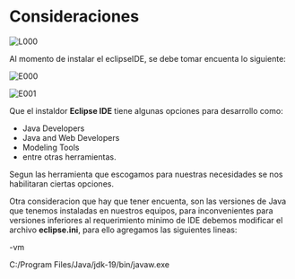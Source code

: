 # Consideraciones

![L000](https://github.com/pdjarapa/howtoecplisemod/raw/main/img/eclipse-logo.jpg)

Al momento de instalar el eclipseIDE, se debe tomar encuenta lo siguiente:

![E000](https://github.com/pdjarapa/howtoecplisemod/raw/main/img/eclipse-installer-000.png)

![E001](https://github.com/pdjarapa/howtoecplisemod/raw/main/img/eclipse-installer-001.png)

Que el instaldor **Eclipse IDE** tiene algunas opciones para desarrollo como:

+ Java Developers
+ Java and Web Developers
+ Modeling Tools
+ entre otras herramientas.

Segun las herramienta que escogamos para nuestras necesidades se nos habilitaran ciertas opciones.

Otra consideracion que hay que tener encuenta, son las versiones de Java que tenemos instaladas en nuestros equipos, para inconvenientes para versiones inferiores al requerimiento minimo de IDE debemos modificar el archivo **eclipse.ini**, para ello agregamos las siguientes lineas:

-vm

C:/Program Files/Java/jdk-19/bin/javaw.exe
